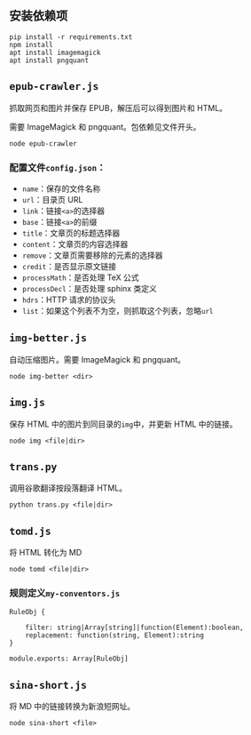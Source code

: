 ## 安装依赖项

```
pip install -r requirements.txt
npm install
apt install imagemagick
apt install pngquant
```

## `epub-crawler.js`

抓取网页和图片并保存 EPUB，解压后可以得到图片和 HTML。

需要 ImageMagick 和 pngquant。包依赖见文件开头。

```
node epub-crawler
```

### 配置文件`config.json`：

+   `name`：保存的文件名称
+   `url`：目录页 URL
+   `link`：链接`<a>`的选择器
+   `base`：链接`<a>`的前缀
+   `title`：文章页的标题选择器
+   `content`：文章页的内容选择器
+   `remove`：文章页需要移除的元素的选择器
+   `credit`：是否显示原文链接
+   `processMath`：是否处理 TeX 公式
+   `processDecl`：是否处理 sphinx 类定义
+   `hdrs`：HTTP 请求的协议头
+   `list`：如果这个列表不为空，则抓取这个列表，忽略`url`

## `img-better.js`

自动压缩图片。需要 ImageMagick 和 pngquant。

```
node img-better <dir>
```

## `img.js`

保存 HTML 中的图片到同目录的`img`中，并更新 HTML 中的链接。

```
node img <file|dir>
```

## `trans.py`

调用谷歌翻译按段落翻译 HTML。

```
python trans.py <file|dir>
```

## `tomd.js`

将 HTML 转化为 MD

```
node tomd <file|dir>
```

### 规则定义`my-conventors.js`

```
RuleObj {

    filter: string|Array[string]|function(Element):boolean,
    replacement: function(string, Element):string
}

module.exports: Array[RuleObj]
```

## `sina-short.js`

将 MD 中的链接转换为新浪短网址。

```
node sina-short <file>
```
